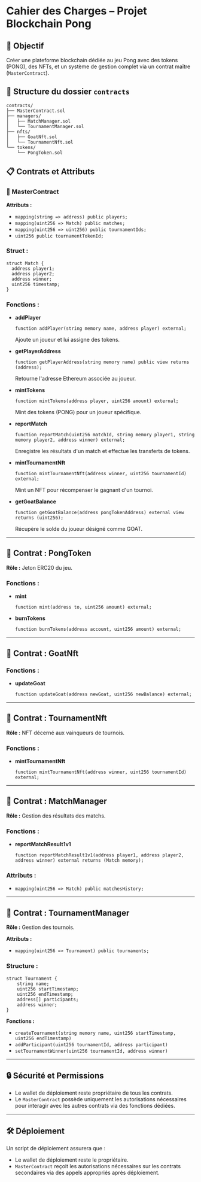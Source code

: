 # Cahier des Charges – Projet Blockchain Pong

## 📌 Objectif
Créer une plateforme blockchain dédiée au jeu Pong avec des tokens (PONG), des NFTs, et un système de gestion complet via un contrat maître (`MasterContract`).

## 📂 Structure du dossier `contracts`

```
contracts/
├── MasterContract.sol
├── managers/
│   ├── MatchManager.sol
│   └── TournamentManager.sol
├── nfts/
│   ├── GoatNft.sol
│   └── TournamentNft.sol
└── tokens/
    └── PongToken.sol
```

## 📋 Contrats et Attributs

### 🔹 MasterContract
**Attributs :**
- `mapping(string => address) public players;`
- `mapping(uint256 => Match) public matches;`
- `mapping(uint256 => uint256) public tournamentIds;`
- `uint256 public tournamentTokenId;`

### Struct :
```solidity
struct Match {
  address player1;
  address player2;
  address winner;
  uint256 timestamp;
}
```

### Fonctions :
- **addPlayer**
  ```solidity
  function addPlayer(string memory name, address player) external;
  ```
  Ajoute un joueur et lui assigne des tokens.

- **getPlayerAddress**
  ```solidity
  function getPlayerAddress(string memory name) public view returns (address);
  ```
  Retourne l'adresse Ethereum associée au joueur.

- **mintTokens**
  ```solidity
  function mintTokens(address player, uint256 amount) external;
  ```
  Mint des tokens (PONG) pour un joueur spécifique.

- **reportMatch**
  ```solidity
  function reportMatch(uint256 matchId, string memory player1, string memory player2, address winner) external;
  ```
  Enregistre les résultats d'un match et effectue les transferts de tokens.

- **mintTournamentNft**
  ```solidity
  function mintTournamentNft(address winner, uint256 tournamentId) external;
  ```
  Mint un NFT pour récompenser le gagnant d'un tournoi.

- **getGoatBalance**
  ```solidity
  function getGoatBalance(address pongTokenAddress) external view returns (uint256);
  ```
  Récupère le solde du joueur désigné comme GOAT.

---

## 🔸 Contrat : PongToken

**Rôle :** Jeton ERC20 du jeu.

### Fonctions :
- **mint**
  ```solidity
  function mint(address to, uint256 amount) external;
  ```

- **burnTokens**
  ```solidity
  function burnTokens(address account, uint256 amount) external;
  ```

---

## 🔸 Contrat : **GoatNft**

### Fonctions :
- **updateGoat**
  ```solidity
  function updateGoat(address newGoat, uint256 newBalance) external;
  ```

---

## 🔸 Contrat : **TournamentNft**

**Rôle :** NFT décerné aux vainqueurs de tournois.

### Fonctions :
- **mintTournamentNft**
  ```solidity
  function mintTournamentNft(address winner, uint256 tournamentId) external;
  ```

---

## 🔸 Contrat : **MatchManager**

**Rôle :** Gestion des résultats des matchs.

### Fonctions :
- **reportMatchResult1v1**
  ```solidity
  function reportMatchResult1v1(address player1, address player2, address winner) external returns (Match memory);
  ```

### Attributs :
- `mapping(uint256 => Match) public matchesHistory;`

---

## 🔸 Contrat : **TournamentManager**

**Rôle :** Gestion des tournois.

**Attributs :**
- `mapping(uint256 => Tournament) public tournaments;`

### Structure :

```solidity
struct Tournament {
    string name;
    uint256 startTimestamp;
    uint256 endTimestamp;
    address[] participants;
    address winner;
}
```

**Fonctions :**
- `createTournament(string memory name, uint256 startTimestamp, uint256 endTimestamp)`
- `addParticipant(uint256 tournamentId, address participant)`
- `setTournamentWinner(uint256 tournamentId, address winner)`

---

## 🔒 Sécurité et Permissions
- Le wallet de déploiement reste propriétaire de tous les contrats.
- Le `MasterContract` possède uniquement les autorisations nécessaires pour interagir avec les autres contrats via des fonctions dédiées.

---

## 🛠️ Déploiement
Un script de déploiement assurera que :
- Le wallet de déploiement reste le propriétaire.
- `MasterContract` reçoit les autorisations nécessaires sur les contrats secondaires via des appels appropriés après déploiement.
